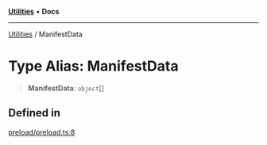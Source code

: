 [**Utilities**](../README.md) • **Docs**

***

[Utilities](../README.md) / ManifestData

# Type Alias: ManifestData

> **ManifestData**: `object`[]

## Defined in

[preload/preload.ts:8](https://github.com/noobiept/utilities/blob/18352a8077ed8c48acd60199e66f10ece023322d/source/preload/preload.ts#L8)
